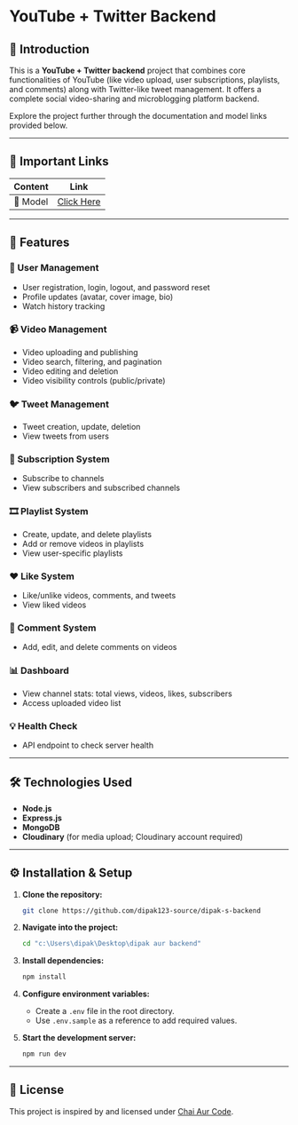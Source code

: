 
# YouTube + Twitter Backend

## 📌 Introduction

This is a **YouTube + Twitter backend** project that combines core functionalities of YouTube (like video upload, user subscriptions, playlists, and comments) along with Twitter-like tweet management. It offers a complete social video-sharing and microblogging platform backend.

Explore the project further through the documentation and model links provided below.

---

## 🔗 Important Links

| Content           | Link                                                                 |
|-------------------|----------------------------------------------------------------------|
| 🧩 Model     | [Click Here](https://app.eraser.io/workspace/YtPqZ1VogxGy1jzIDkzj)       |

---

## 🚀 Features

### 👤 User Management
- User registration, login, logout, and password reset
- Profile updates (avatar, cover image, bio)
- Watch history tracking

### 📹 Video Management
- Video uploading and publishing
- Video search, filtering, and pagination
- Video editing and deletion
- Video visibility controls (public/private)

### 🐦 Tweet Management
- Tweet creation, update, deletion
- View tweets from users

### 🔔 Subscription System
- Subscribe to channels
- View subscribers and subscribed channels

### 🎞 Playlist System
- Create, update, and delete playlists
- Add or remove videos in playlists
- View user-specific playlists

### ❤️ Like System
- Like/unlike videos, comments, and tweets
- View liked videos

### 💬 Comment System
- Add, edit, and delete comments on videos

### 📊 Dashboard
- View channel stats: total views, videos, likes, subscribers
- Access uploaded video list

### 💡 Health Check
- API endpoint to check server health

---

## 🛠️ Technologies Used

- **Node.js**
- **Express.js**
- **MongoDB**
- **Cloudinary** (for media upload; Cloudinary account required)

---

## ⚙️ Installation & Setup

1. **Clone the repository:**
    ```bash
    git clone https://github.com/dipak123-source/dipak-s-backend
    ```

2. **Navigate into the project:**
    ```bash
    cd "c:\Users\dipak\Desktop\dipak aur backend"
    ```

3. **Install dependencies:**
    ```bash
    npm install
    ```

4. **Configure environment variables:**
    - Create a `.env` file in the root directory.
    - Use `.env.sample` as a reference to add required values.

5. **Start the development server:**
    ```bash
    npm run dev
    ```

---


## 📄 License

This project is inspired by and licensed under [Chai Aur Code](https://www.youtube.com/@chaiaurcode).




